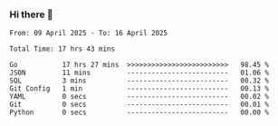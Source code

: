 ### Hi there 👋

<!--
**zhumeme/zhumeme** is a ✨ _special_ ✨ repository because its `README.md` (this file) appears on your GitHub profile.

Here are some ideas to get you started:

- 🔭 I’m currently working on ...
- 🌱 I’m currently learning ...
- 👯 I’m looking to collaborate on ...
- 🤔 I’m looking for help with ...
- 💬 Ask me about ...
- 📫 How to reach me: ...
- 😄 Pronouns: ...
- ⚡ Fun fact: ...
-->

<!--START_SECTION:waka-->

```all_time
From: 09 April 2025 - To: 16 April 2025

Total Time: 17 hrs 43 mins

Go           17 hrs 27 mins  >>>>>>>>>>>>>>>>>>>>>>>>>   98.45 %
JSON         11 mins         -------------------------   01.06 %
SQL          3 mins          -------------------------   00.32 %
Git Config   1 min           -------------------------   00.13 %
YAML         0 secs          -------------------------   00.02 %
Git          0 secs          -------------------------   00.01 %
Python       0 secs          -------------------------   00.00 %
```

<!--END_SECTION:waka-->
